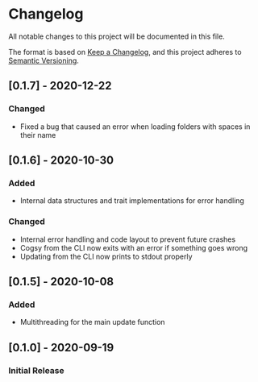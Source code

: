 # Changelog
All notable changes to this project will be documented in this file.

The format is based on [Keep a Changelog](https://keepachangelog.com/en/1.0.0/),
and this project adheres to [Semantic Versioning](https://semver.org/spec/v2.0.0.html).

## [0.1.7] - 2020-12-22
### Changed
- Fixed a bug that caused an error when loading folders with spaces in their name

## [0.1.6] - 2020-10-30
### Added
- Internal data structures and trait implementations for error handling

### Changed
- Internal error handling and code layout to prevent future crashes
- Cogsy from the CLI now exits with an error if something goes wrong
- Updating from the CLI now prints to stdout properly

## [0.1.5] - 2020-10-08
### Added
- Multithreading for the main update function

## [0.1.0] - 2020-09-19
### Initial Release
